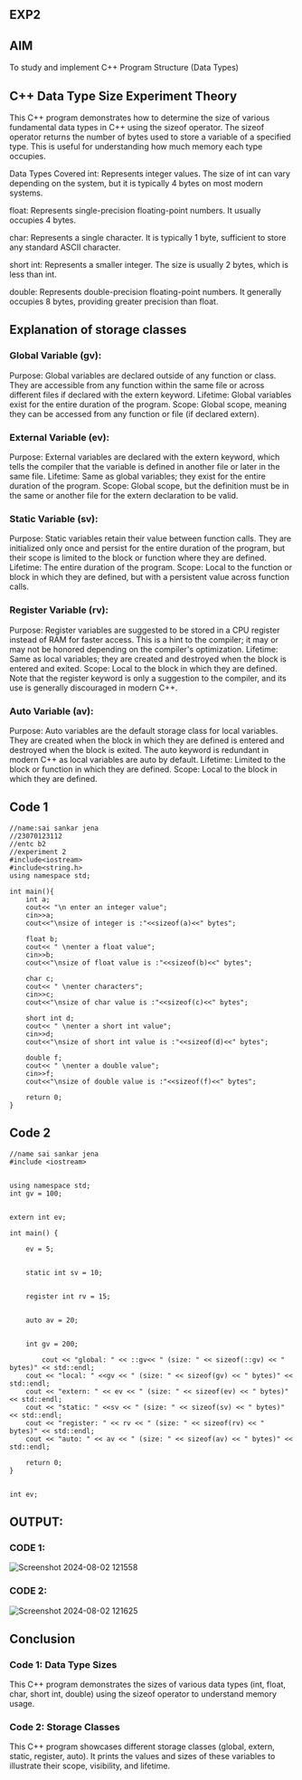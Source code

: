 ## EXP2
## AIM
To study and implement C++ Program Structure (Data Types)

## C++ Data Type Size Experiment Theory
This C++ program demonstrates how to determine the size of various fundamental data types in C++ using the sizeof operator. The sizeof operator returns the number of bytes used to store a variable of a specified type. This is useful for understanding how much memory each type occupies.

Data Types Covered
int: Represents integer values. The size of int can vary depending on the system, but it is typically 4 bytes on most modern systems.

float: Represents single-precision floating-point numbers. It usually occupies 4 bytes.

char: Represents a single character. It is typically 1 byte, sufficient to store any standard ASCII character.

short int: Represents a smaller integer. The size is usually 2 bytes, which is less than int.

double: Represents double-precision floating-point numbers. It generally occupies 8 bytes, providing greater precision than float.

## Explanation of storage classes



### Global Variable (gv):
Purpose: Global variables are declared outside of any function or class. They are accessible from any function within the same file or across different files if declared with the extern keyword.
Lifetime: Global variables exist for the entire duration of the program.
Scope: Global scope, meaning they can be accessed from any function or file (if declared extern).

### External Variable (ev):

Purpose: External variables are declared with the extern keyword, which tells the compiler that the variable is defined in another file or later in the same file.
Lifetime: Same as global variables; they exist for the entire duration of the program.
Scope: Global scope, but the definition must be in the same or another file for the extern declaration to be valid.
### Static Variable (sv):

Purpose: Static variables retain their value between function calls. They are initialized only once and persist for the entire duration of the program, but their scope is limited to the block or function where they are defined.
Lifetime: The entire duration of the program.
Scope: Local to the function or block in which they are defined, but with a persistent value across function calls.
### Register Variable (rv):

Purpose: Register variables are suggested to be stored in a CPU register instead of RAM for faster access. This is a hint to the compiler; it may or may not be honored depending on the compiler's optimization.
Lifetime: Same as local variables; they are created and destroyed when the block is entered and exited.
Scope: Local to the block in which they are defined. Note that the register keyword is only a suggestion to the compiler, and its use is generally discouraged in modern C++.
### Auto Variable (av):

Purpose: Auto variables are the default storage class for local variables. They are created when the block in which they are defined is entered and destroyed when the block is exited. The auto keyword is redundant in modern C++ as local variables are auto by default.
Lifetime: Limited to the block or function in which they are defined.
Scope: Local to the block in which they are defined.

## Code 1
```
//name:sai sankar jena
//23070123112
//entc b2 
//experiment 2
#include<iostream>
#include<string.h>
using namespace std;

int main(){
    int a;
    cout<< "\n enter an integer value";
    cin>>a;
    cout<<"\nsize of integer is :"<<sizeof(a)<<" bytes";
    
    float b;
    cout<< " \nenter a float value";
    cin>>b;
    cout<<"\nsize of float value is :"<<sizeof(b)<<" bytes";
    
    char c;
    cout<< " \nenter characters";
    cin>>c;
    cout<<"\nsize of char value is :"<<sizeof(c)<<" bytes";
    
    short int d;
    cout<< " \nenter a short int value";
    cin>>d;
    cout<<"\nsize of short int value is :"<<sizeof(d)<<" bytes";
    
    double f;
    cout<< " \nenter a double value";
    cin>>f;
    cout<<"\nsize of double value is :"<<sizeof(f)<<" bytes";
    
    return 0;
}
```
## Code 2
```
//name sai sankar jena
#include <iostream>


using namespace std;
int gv = 100; 


extern int ev;

int main() {
    
    ev = 5;

    
    static int sv = 10;

    
    register int rv = 15;

    
    auto av = 20;

    
    int gv = 200;

        cout << "global: " << ::gv<< " (size: " << sizeof(::gv) << " bytes)" << std::endl;
    cout << "local: " <<gv << " (size: " << sizeof(gv) << " bytes)" << std::endl;
    cout << "extern: " << ev << " (size: " << sizeof(ev) << " bytes)" << std::endl;
    cout << "static: " <<sv << " (size: " << sizeof(sv) << " bytes)" << std::endl;
    cout << "register: " << rv << " (size: " << sizeof(rv) << " bytes)" << std::endl;
    cout << "auto: " << av << " (size: " << sizeof(av) << " bytes)" << std::endl;

    return 0;
}


int ev;
```
## OUTPUT:
### CODE 1:
![Screenshot 2024-08-02 121558](https://github.com/user-attachments/assets/c14dfb1a-2453-47c8-9785-af6e3dcc1378)
### CODE 2:
![Screenshot 2024-08-02 121625](https://github.com/user-attachments/assets/e3a1a9d7-05cb-4e41-a22c-cfed1a49c52f)

## Conclusion

### Code 1: Data Type Sizes
This C++ program demonstrates the sizes of various data types (int, float, char, short int, double) using the sizeof operator to understand memory usage.

### Code 2: Storage Classes
This C++ program showcases different storage classes (global, extern, static, register, auto). It prints the values and sizes of these variables to illustrate their scope, visibility, and lifetime.



